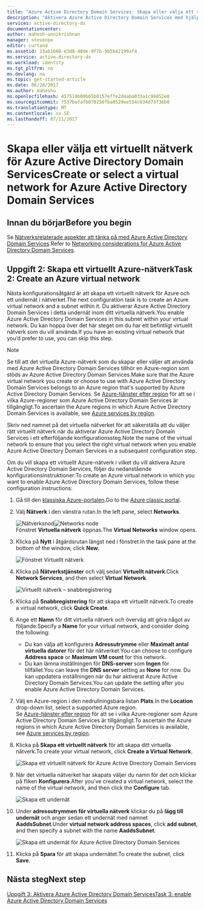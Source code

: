 ```yaml
---
title: "Azure Active Directory Domain Services: Skapa eller välja ett virtuellt nätverk | Microsoft Docs"
description: "Aktivera Azure Active Directory Domain Services med hjälp av den klassiska Azure-portalen"
services: active-directory-ds
documentationcenter: 
author: mahesh-unnikrishnan
manager: stevenpo
editor: curtand
ms.assetid: 13ab1608-e3d8-40de-9f7b-9b5b42199af4
ms.service: active-directory-ds
ms.workload: identity
ms.tgt_pltfrm: na
ms.devlang: na
ms.topic: get-started-article
ms.date: 06/28/2017
ms.author: maheshu
ms.openlocfilehash: 457519b00b65b0157effe2d4aba033a1c99852e8
ms.sourcegitcommit: f537befafb079256fba0529ee554c034d73f36b0
ms.translationtype: MT
ms.contentlocale: sv-SE
ms.lasthandoff: 07/11/2017
---
```

# <a name="create-or-select-a-virtual-network-for-azure-active-directory-domain-services"></a><span data-ttu-id="9bfa5-103">Skapa eller välja ett virtuellt nätverk för Azure Active Directory Domain Services</span><span class="sxs-lookup"><span data-stu-id="9bfa5-103">Create or select a virtual network for Azure Active Directory Domain Services</span></span>
## <a name="before-you-begin"></a><span data-ttu-id="9bfa5-104">Innan du börjar</span><span class="sxs-lookup"><span data-stu-id="9bfa5-104">Before you begin</span></span>
<span data-ttu-id="9bfa5-105">Se [Nätverksrelaterade aspekter att tänka på med Azure Active Directory Domain Services](active-directory-ds-networking.md).</span><span class="sxs-lookup"><span data-stu-id="9bfa5-105">Refer to [Networking considerations for Azure Active Directory Domain Services](active-directory-ds-networking.md).</span></span>

## <a name="task-2-create-an-azure-virtual-network"></a><span data-ttu-id="9bfa5-106">Uppgift 2: Skapa ett virtuellt Azure-nätverk</span><span class="sxs-lookup"><span data-stu-id="9bfa5-106">Task 2: Create an Azure virtual network</span></span>
<span data-ttu-id="9bfa5-107">Nästa konfigurationsåtgärd är att skapa ett virtuellt nätverk för Azure och ett undernät i nätverket.</span><span class="sxs-lookup"><span data-stu-id="9bfa5-107">The next configuration task is to create an Azure virtual network and a subnet within it.</span></span> <span data-ttu-id="9bfa5-108">Du aktiverar Azure Active Directory Domain Services i detta undernät inom ditt virtuella nätverk.</span><span class="sxs-lookup"><span data-stu-id="9bfa5-108">You enable Azure Active Directory Domain Services in this subnet within your virtual network.</span></span> <span data-ttu-id="9bfa5-109">Du kan hoppa över det här steget om du har ett befintligt virtuellt nätverk som du vill använda.</span><span class="sxs-lookup"><span data-stu-id="9bfa5-109">If you have an existing virtual network that you’d prefer to use, you can skip this step.</span></span>

> [!NOTE]
> <span data-ttu-id="9bfa5-110">Se till att det virtuella Azure-nätverk som du skapar eller väljer att använda med Azure Active Directory Domain Services tillhör en Azure-region som stöds av Azure Active Directory Domain Services.</span><span class="sxs-lookup"><span data-stu-id="9bfa5-110">Make sure that the Azure virtual network you create or choose to use with Azure Active Directory Domain Services belongs to an Azure region that's supported by Azure Active Directory Domain Services.</span></span> <span data-ttu-id="9bfa5-111">Se [Azure-tjänster efter region](https://azure.microsoft.com/regions/#services/) för att se i vilka Azure-regioner som Azure Active Directory Domain Services är tillgängligt.</span><span class="sxs-lookup"><span data-stu-id="9bfa5-111">To ascertain the Azure regions in which Azure Active Directory Domain Services is available, see [Azure services by region](https://azure.microsoft.com/regions/#services/).</span></span>
>
><span data-ttu-id="9bfa5-112">Skriv ned namnet på det virtuella nätverket för att säkerställa att du väljer rätt virtuellt nätverk när du aktiverar Azure Active Directory Domain Services i ett efterföljande konfigurationssteg.</span><span class="sxs-lookup"><span data-stu-id="9bfa5-112">Note the name of the virtual network to ensure that you select the right virtual network when you enable Azure Active Directory Domain Services in a subsequent configuration step.</span></span>


<span data-ttu-id="9bfa5-113">Om du vill skapa ett virtuellt Azure-nätverk i vilket du vill aktivera Azure Active Directory Domain Services, följer du nedanstående konfigurationsinstruktioner:</span><span class="sxs-lookup"><span data-stu-id="9bfa5-113">To create an Azure virtual network in which you want to enable Azure Active Directory Domain Services, follow these configuration instructions:</span></span>

1. <span data-ttu-id="9bfa5-114">Gå till den [klassiska Azure-portalen](https://manage.windowsazure.com).</span><span class="sxs-lookup"><span data-stu-id="9bfa5-114">Go to the [Azure classic portal](https://manage.windowsazure.com).</span></span>
2. <span data-ttu-id="9bfa5-115">Välj **Nätverk** i den vänstra rutan.</span><span class="sxs-lookup"><span data-stu-id="9bfa5-115">In the left pane, select **Networks**.</span></span>

    <span data-ttu-id="9bfa5-116">![Nätverksnod](./media/active-directory-domain-services-getting-started/networks-node.png)</span><span class="sxs-lookup"><span data-stu-id="9bfa5-116">![Networks node](./media/active-directory-domain-services-getting-started/networks-node.png)</span></span>  
    <span data-ttu-id="9bfa5-117">Fönstret **Virtuella nätverk** öppnas.</span><span class="sxs-lookup"><span data-stu-id="9bfa5-117">The **Virtual Networks** window opens.</span></span>
3. <span data-ttu-id="9bfa5-118">Klicka på **Nytt** i åtgärdsrutan längst ned i fönstret.</span><span class="sxs-lookup"><span data-stu-id="9bfa5-118">In the task pane at the bottom of the window, click **New**.</span></span>

    ![Fönstret Virtuellt nätverk](./media/active-directory-domain-services-getting-started/virtual-networks.png)
4. <span data-ttu-id="9bfa5-120">Klicka på **Nätverkstjänster** och välj sedan **Virtuellt nätverk**.</span><span class="sxs-lookup"><span data-stu-id="9bfa5-120">Click **Network Services**, and then select **Virtual Network**.</span></span>

    ![Virtuellt nätverk – snabbregistrering](./media/active-directory-domain-services-getting-started/virtual-network-quickcreate.png)
5. <span data-ttu-id="9bfa5-122">Klicka på **Snabbregistrering** för att skapa ett virtuellt nätverk.</span><span class="sxs-lookup"><span data-stu-id="9bfa5-122">To create a virtual network, click **Quick Create**.</span></span>

6. <span data-ttu-id="9bfa5-123">Ange ett **Namn** för ditt virtuella nätverk och överväg att göra något av följande:</span><span class="sxs-lookup"><span data-stu-id="9bfa5-123">Specify a **Name** for your virtual network, and consider doing the following:</span></span>
    * <span data-ttu-id="9bfa5-124">Du kan välja att konfigurera **Adressutrymme** eller **Maximalt antal virtuella datorer** för det här nätverket.</span><span class="sxs-lookup"><span data-stu-id="9bfa5-124">You can choose to configure **Address space** or **Maximum VM count** for this network.</span></span>
    * <span data-ttu-id="9bfa5-125">Du kan lämna inställningen för **DNS-server** som **Ingen** för tillfället.</span><span class="sxs-lookup"><span data-stu-id="9bfa5-125">You can leave the **DNS server** setting as **None** for now.</span></span> <span data-ttu-id="9bfa5-126">Du kan uppdatera inställningen när du har aktiverat Azure Active Directory Domain Services.</span><span class="sxs-lookup"><span data-stu-id="9bfa5-126">You can update the setting after you enable Azure Active Directory Domain Services.</span></span>
7. <span data-ttu-id="9bfa5-127">Välj en Azure-region i den nedrullningsbara listan **Plats**.</span><span class="sxs-lookup"><span data-stu-id="9bfa5-127">In the **Location** drop-down list, select a supported Azure region.</span></span>  
    <span data-ttu-id="9bfa5-128">Se [Azure-tjänster efter region](https://azure.microsoft.com/regions/#services/) för att se i vilka Azure-regioner som Azure Active Directory Domain Services är tillgängligt.</span><span class="sxs-lookup"><span data-stu-id="9bfa5-128">To ascertain the Azure regions in which Azure Active Directory Domain Services is available, see [Azure services by region](https://azure.microsoft.com/regions/#services/).</span></span>
8. <span data-ttu-id="9bfa5-129">Klicka på **Skapa ett virtuellt nätverk** för att skapa ditt virtuella nätverk.</span><span class="sxs-lookup"><span data-stu-id="9bfa5-129">To create your virtual network, click **Create a Virtual Network**.</span></span>

    ![Skapa ett virtuellt nätverk för Azure Active Directory Domain Services](./media/active-directory-domain-services-getting-started/create-vnet.png)
9. <span data-ttu-id="9bfa5-131">När det virtuella nätverket har skapats väljer du namn för det och klickar på fliken **Konfigurera**.</span><span class="sxs-lookup"><span data-stu-id="9bfa5-131">After you've created a virtual network, select the name of the virtual network, and then click the **Configure** tab.</span></span>

    ![Skapa ett undernät](./media/active-directory-domain-services-getting-started/create-vnet-properties.png)
10. <span data-ttu-id="9bfa5-133">Under **adressutrymmen för virtuella nätverk** klickar du på **lägg till undernät** och anger sedan ett undernät med namnet **AaddsSubnet**.</span><span class="sxs-lookup"><span data-stu-id="9bfa5-133">Under **virtual network address spaces**, click **add subnet**, and then specify a subnet with the name **AaddsSubnet**.</span></span>

    ![Skapa ett undernät för Azure Active Directory Domain Services](./media/active-directory-domain-services-getting-started/create-vnet-add-subnet.png)

11. <span data-ttu-id="9bfa5-135">Klicka på **Spara** för att skapa undernätet.</span><span class="sxs-lookup"><span data-stu-id="9bfa5-135">To create the subnet, click **Save**.</span></span>


## <a name="next-step"></a><span data-ttu-id="9bfa5-136">Nästa steg</span><span class="sxs-lookup"><span data-stu-id="9bfa5-136">Next step</span></span>
[<span data-ttu-id="9bfa5-137">Uppgift 3: Aktivera Azure Active Directory Domain Services</span><span class="sxs-lookup"><span data-stu-id="9bfa5-137">Task 3: enable Azure Active Directory Domain Services</span></span>](active-directory-ds-getting-started-enableaadds.md)

